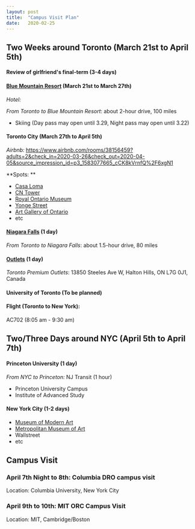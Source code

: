 ```yaml
---
layout: post
title:  "Campus Visit Plan"
date:   2020-02-25
---
```


## Two Weeks around Toronto (March 21st to April 5th)

#### Review of girlfriend's final-term (3-4 days)

#### [Blue Mountain Resort](https://bluemountain.ca) (March 21st to March 27th)

*Hotel:* 

*From Toronto to Blue Mountain Resort*: about 2-hour drive, 100 miles

* Skiing (Day pass may open until 3.29, Night pass may open until 3.22)

#### Toronto City (March 27th to April 5th)

*Airbnb:* https://www.airbnb.com/rooms/38156459?adults=2&check_in=2020-03-26&check_out=2020-04-05&source_impression_id=p3_1583077665_cCK8kVrnfQ%2F6xgN1

**Spots: **

* [Casa Loma](https://casaloma.ca/)
* [CN Tower](https://www.cntower.ca/intro.html)
* [Royal Ontario Museum](https://www.rom.on.ca)
* [Yonge Street](https://en.wikipedia.org/wiki/Yonge_Street)
* [Art Gallery of Ontario](https://ago.ca/)
* etc

#### [Niagara Falls](https://www.niagarafallstourism.com/) (1 day)

*From Toronto to Niagara Falls*: about 1.5-hour drive, 80 miles

#### [Outlets](https://www.premiumoutlets.com/) (1 day)

*Toronto Premium Outlets*: 13850 Steeles Ave W, Halton Hills, ON L7G 0J1, Canada

#### University of Toronto (To be planned)



#### Flight (Toronto to New York):

AC702 (8:05 am - 9:30 am)

## Two/Three Days around NYC (April 5th to April 7th)

#### Princeton University (1 day)

*From NYC to Princeton:* NJ Transit (1 hour)

* Princeton University Campus
* Institute of Advanced Study

#### New York City (1-2 days)

* [Museum of Modern Art](www.moma.org)
* [Metropolitan Museum of Art](www.metmuseum.org)
* Wallstreet
* etc

## Campus Visit

### April 7th Night to 8th: Columbia DRO campus visit

Location: Columbia University, New York City

### April 9th to 10th: MIT ORC Campus Visit

Location: MIT, Cambridge/Boston

